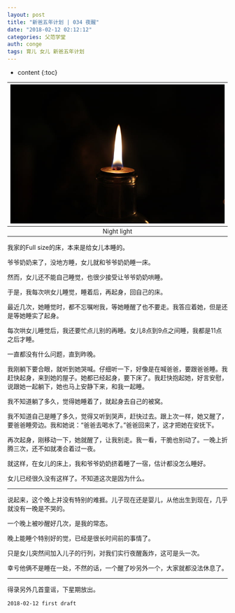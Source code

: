 ```yaml
---
layout: post
title: "新爸五年计划 | 034 夜醒"
date: "2018-02-12 02:12:12"
categories: 父范学堂
auth: conge
tags: 育儿 女儿 新爸五年计划
---
```

* content
{:toc}

|![Night light](/assets/images/父范学堂/118382-07e29b6eb3d06e05.png)|
|:----:|
|Night light|


我家的Full size的床，本来是给女儿本睡的。

爷爷奶奶来了，没地方睡，女儿就和爷爷奶奶睡一床。

然而，女儿还不能自己睡觉，也很少接受让爷爷奶奶哄睡。

于是，我每次哄女儿睡觉，睡着后，再起身，回自己的床。

最近几次，她睡觉时，都不忘嘱咐我，等她睡醒了也不要走。我答应着她，但是还是等她睡实了起身。

每次哄女儿睡觉后，我还要忙点儿别的再睡。女儿8点到9点之间睡，我都是11点之后才睡。

一直都没有什么问题，直到昨晚。





我刚躺下要合眼，就听到她哭喊。仔细听一下，好像是在喊爸爸，要跟爸爸睡。我赶快起身，来到她的屋子。她都已经起身，要下床了。我赶快抱起她，好言安慰，说跟她一起躺下，她也马上安静下来，和我一起睡。

我不知道躺了多久，觉得她睡着了，就起身去自己的被窝。

我不知道自己是睡了多久，觉得又听到哭声，赶快过去。跟上次一样，她又醒了，要爸爸睡旁边。我和她说：“爸爸去喝水了。”爸爸回来了，这才把她在安抚下。

再次起身，刚移动一下，她就醒了，让我别走。我一看，干脆也别动了。一晚上折腾三次，还不如就凑合着过一夜。

就这样，在女儿的床上，我和爷爷奶奶挤着睡了一宿，估计都没怎么睡好。

女儿已经很久没有这样了。不知道这次是因为什么。

----

说起来，这个晚上并没有特别的难捱。儿子现在还是婴儿，从他出生到现在，几乎就没有一晚是不哭的。

一个晚上被吵醒好几次，是我的常态。

晚上能睡个特别好的觉，已经是很长时间前的事情了。

只是女儿突然间加入儿子的行列，对我们实行夜醒轰炸，这可是头一次。

幸亏他俩不是睡在一处，不然的话，一个醒了吵另外一个，大家就都没法休息了。

----

得录另外几首童谣，下星期放出。


```
2018-02-12 first draft
```

